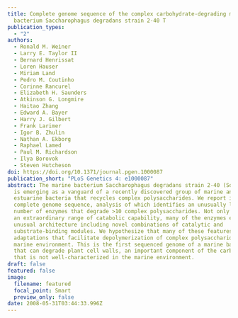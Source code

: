 ```yaml
---
title: Complete genome sequence of the complex carbohydrate-degrading marine
  bacterium Saccharophagus degradans strain 2-40 T
publication_types:
  - "2"
authors:
  - Ronald M. Weiner
  - Larry E. Taylor II
  - Bernard Henrissat
  - Loren Hauser
  - Miriam Land
  - Pedro M. Coutinho
  - Corinne Rancurel
  - Elizabeth H. Saunders
  - Atkinson G. Longmire
  - Haitao Zhang
  - Edward A. Bayer
  - Harry J. Gilbert
  - Frank Larimer
  - Igor B. Zhulin
  - Nathan A. Ekborg
  - Raphael Lamed
  - Paul M. Richardson
  - Ilya Borovok
  - Steven Hutcheson
doi: https://doi.org/10.1371/journal.pgen.1000087
publication_short: "PLoS Genetics 4: e1000087"
abstract: The marine bacterium Saccharophagus degradans strain 2-40 (Sde 2-40)
  is emerging as a vanguard of a recently discovered group of marine and
  estuarine bacteria that recycles complex polysaccharides. We report its
  complete genome sequence, analysis of which identifies an unusually large
  number of enzymes that degrade >10 complex polysaccharides. Not only is this
  an extraordinary range of catabolic capability, many of the enzymes exhibit
  unusual architecture including novel combinations of catalytic and
  substrate-binding modules. We hypothesize that many of these features are
  adaptations that facilitate depolymerization of complex polysaccharides in the
  marine environment. This is the first sequenced genome of a marine bacterium
  that can degrade plant cell walls, an important component of the carbon cycle
  that is not well-characterized in the marine environment.
draft: false
featured: false
image:
  filename: featured
  focal_point: Smart
  preview_only: false
date: 2008-05-31T03:44:33.996Z
---
```

